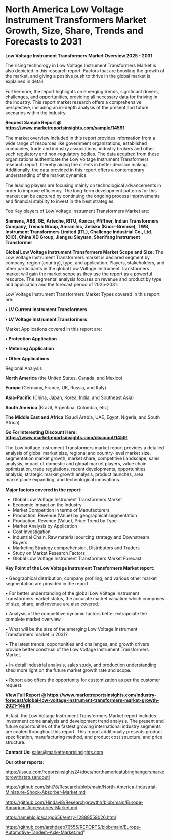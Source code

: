 # North America Low Voltage Instrument Transformers Market Growth, Size, Share, Trends and Forecasts to 2031

<Strong> Low Voltage Instrument Transformers Market Overview 2025 - 2031</strong>

The rising technology in Low Voltage Instrument Transformers Market is also depicted in this research report. Factors that are boosting the growth of the market, and giving a positive push to thrive in the global market is explained in detail.

Furthermore, the report highlights on emerging trends, significant drivers, challenges, and opportunities, providing all necessary data for thriving in the industry. This report market research offers a comprehensive perspective, including an in-depth analysis of the present and future scenarios within the industry.

<strong>Request Sample Report @ <a href=https://www.marketreportsinsights.com/sample/14591>https://www.marketreportsinsights.com/sample/14591</a></strong>

The market overview included in this report provides information from a wide range of resources like government organizations, established companies, trade and industry associations, industry brokers and other such regulatory and non-regulatory bodies. The data acquired from these organizations authenticate the Low Voltage Instrument Transformers research report, thereby aiding the clients in better decision making. Additionally, the data provided in this report offers a contemporary understanding of the market dynamics.

The leading players are focusing mainly on technological advancements in order to improve efficiency. The long-term development patterns for this market can be captured by continuing the ongoing process improvements and financial stability to invest in the best strategies.

Top Key players of Low Voltage Instrument Transformers Market are:

<strong>Siemens, ABB, GE, Arteche, RITU, Koncar, Pfiffner, Indian Transformers Company, Trench Group, Amran Inc, Zelisko (Knorr-Bremse), TWB, Instrument Transformers Limited (ITL), Challenge Industrial Co., Ltd. (CIC), China XD Group, Jiangsu Sieyuan, ShenYang Instrument Transformer</strong>

<strong><b>Global Low Voltage Instrument Transformers Market Scope and Size:</b></strong>
The Low Voltage Instrument Transformers market is declared segment by company, region (country), type, and application. Players, stakeholders, and other participants in the global Low Voltage Instrument Transformers market will gain the market scope as they use the report as a powerful resource. The segmental analysis focuses on revenue and product by type and application and the forecast period of 2025-2031.

Low Voltage Instrument Transformers Market Types covered in this report are:

<strong>• LV Current Instrument Transformers

• LV Voltage Instrument Transformers</strong>

Market Applications covered in this report are:

<strong>• Protection Application

• Metering Application

• Other Applications</strong> 

Regional Analysis

<strong>North America</strong> (the United States, Canada, and Mexico)

<strong>Europe</strong> (Germany, France, UK, Russia, and Italy)

<strong>Asia-Pacific</strong> (China, Japan, Korea, India, and Southeast Asia)

<strong>South America</strong> (Brazil, Argentina, Colombia, etc.)

<strong>The Middle East and Africa</strong> (Saudi Arabia, UAE, Egypt, Nigeria, and South Africa)

<strong>Go For Interesting Discount Here: <a href=https://www.marketreportsinsights.com/discount/14591>https://www.marketreportsinsights.com/discount/14591</a></strong>

The Low Voltage Instrument Transformers market report provides a detailed analysis of global market size, regional and country-level market size, segmentation market growth, market share, competitive Landscape, sales analysis, impact of domestic and global market players, value chain optimization, trade regulations, recent developments, opportunities analysis, strategic market growth analysis, product launches, area marketplace expanding, and technological innovations.

<strong><b>Major factors covered in the report:</b></strong>
<ul>
  <li>Global Low Voltage Instrument Transformers Market </li>
  <li>Economic Impact on the Industry</li>
  <li>Market Competition in terms of Manufacturers</li>
  <li>Production, Revenue (Value) by geographical segmentation</li>
  <li>Production, Revenue (Value), Price Trend by Type</li>
  <li>Market Analysis by Application</li>
  <li>Cost Investigation</li>
  <li>Industrial Chain, Raw material sourcing strategy and Downstream Buyers</li>
  <li>Marketing Strategy comprehension, Distributors and Traders</li>
  <li>Study on Market Research Factors</li>
  <li>Global Low Voltage Instrument Transformers Market Forecast</li>
</ul>

<strong><b>Key Point of the Low Voltage Instrument Transformers Market report:</b></strong>

• Geographical distribution, company profiling, and various other market segmentation are provided in the report.

• For better understanding of the global Low Voltage Instrument Transformers market status, the accurate market valuation which comprises of size, share, and revenue are also covered.

• Analysis of the competitive dynamic factors better extrapolate the complete market overview

• What will be the size of the emerging Low Voltage Instrument Transformers market in 2031?

• The latest trends, opportunities and challenges, and growth drivers provide better construal of the Low Voltage Instrument Transformers Market.

• In-detail industrial analysis, sales study, and production understanding shed more light on the future market growth rate and scope.

• Report also offers the opportunity for customization as per the customer request.

<strong><b>View Full Report @ <a href=https://www.marketreportsinsights.com/industry-forecast/global-low-voltage-instrument-transformers-market-growth-2021-14591>https://www.marketreportsinsights.com/industry-forecast/global-low-voltage-instrument-transformers-market-growth-2021-14591</a></b></strong>


At last, the Low Voltage Instrument Transformers Market report includes investment come analysis and development trend analysis. The present and future opportunities of the fastest growing international industry segments are coated throughout this report. This report additionally presents product specification, manufacturing method, and product cost structure, and price structure.

<strong>Contact Us:</strong>
sales@marketreportsinsights.com

<strong>Our other reports:</strong>

<a href=https://issuu.com/reportsinsights24/docs/northamericatubinghangersmarketgrowthstatusandoutl>https://issuu.com/reportsinsights24/docs/northamericatubinghangersmarketgrowthstatusandoutl</a>

<a href=https://github.com/Ishi78/Research/blob/main/North-America-Industrial-Miniature-Shock-Absorber-Market.md>https://github.com/Ishi78/Research/blob/main/North-America-Industrial-Miniature-Shock-Absorber-Market.md</a>

<a href=https://github.com/Hindavi8/Researchgrowthh/blob/main/Europe-Aquarium-Accessories-Market.md>https://github.com/Hindavi8/Researchgrowthh/blob/main/Europe-Aquarium-Accessories-Market.md</a>

<a href=https://ameblo.jp/cargo656/entry-12888559026.html>https://ameblo.jp/cargo656/entry-12888559026.html</a>

<a href=https://github.com/arshdeep76555/REPORTS/blob/main/Europe-Automotive-Tandem-Axle-Market.md>https://github.com/arshdeep76555/REPORTS/blob/main/Europe-Automotive-Tandem-Axle-Market.md</a>"
